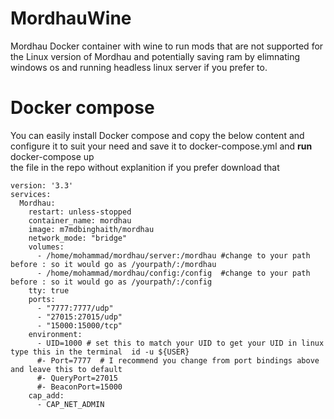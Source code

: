 # MordhauWine
Mordhau Docker container with wine to run mods that are not supported for the Linux version of Mordhau and potentially saving ram by elimnating windows os and running headless linux server if you prefer to.
# Docker compose 
You can easily install Docker compose and copy the below content and configure it to suit your need and save it to docker-compose.yml and <b>run</b> docker-compose up <br> 
the file in the repo without explanition if you prefer download that
```
version: '3.3'
services:
  Mordhau:
    restart: unless-stopped
    container_name: mordhau
    image: m7mdbinghaith/mordhau
    network_mode: "bridge"
    volumes:
      - /home/mohammad/mordhau/server:/mordhau #change to your path before : so it would go as /yourpath/:/mordhau
      - /home/mohammad/mordhau/config:/config  #change to your path before : so it would go as /yourpath/:/config
    tty: true
    ports:
      - "7777:7777/udp"
      - "27015:27015/udp"
      - "15000:15000/tcp"
    environment:
      - UID=1000 # set this to match your UID to get your UID in linux type this in the terminal  id -u ${USER}
      #- Port=7777  # I recommend you change from port bindings above and leave this to default  
      #- QueryPort=27015
      #- BeaconPort=15000
    cap_add:
      - CAP_NET_ADMIN
```
